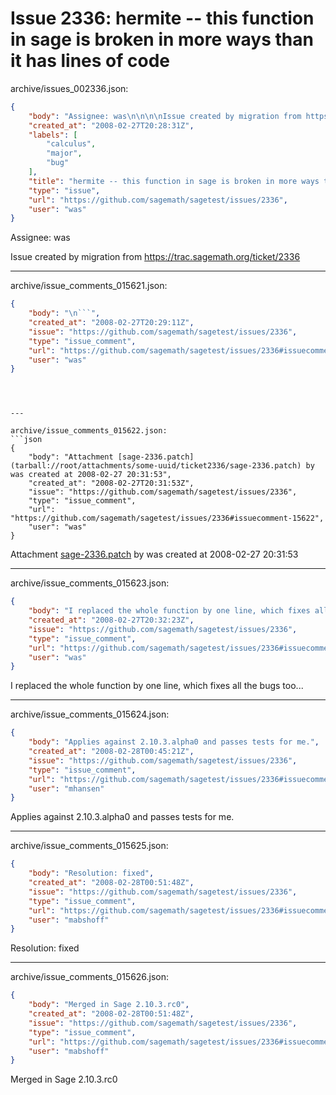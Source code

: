 # Issue 2336: hermite -- this function in sage is broken in more ways than it has lines of code

archive/issues_002336.json:
```json
{
    "body": "Assignee: was\n\n\n\nIssue created by migration from https://trac.sagemath.org/ticket/2336\n\n",
    "created_at": "2008-02-27T20:28:31Z",
    "labels": [
        "calculus",
        "major",
        "bug"
    ],
    "title": "hermite -- this function in sage is broken in more ways than it has lines of code",
    "type": "issue",
    "url": "https://github.com/sagemath/sagetest/issues/2336",
    "user": "was"
}
```
Assignee: was



Issue created by migration from https://trac.sagemath.org/ticket/2336





---

archive/issue_comments_015621.json:
```json
{
    "body": "\n```",
    "created_at": "2008-02-27T20:29:11Z",
    "issue": "https://github.com/sagemath/sagetest/issues/2336",
    "type": "issue_comment",
    "url": "https://github.com/sagemath/sagetest/issues/2336#issuecomment-15621",
    "user": "was"
}
```


```



---

archive/issue_comments_015622.json:
```json
{
    "body": "Attachment [sage-2336.patch](tarball://root/attachments/some-uuid/ticket2336/sage-2336.patch) by was created at 2008-02-27 20:31:53",
    "created_at": "2008-02-27T20:31:53Z",
    "issue": "https://github.com/sagemath/sagetest/issues/2336",
    "type": "issue_comment",
    "url": "https://github.com/sagemath/sagetest/issues/2336#issuecomment-15622",
    "user": "was"
}
```

Attachment [sage-2336.patch](tarball://root/attachments/some-uuid/ticket2336/sage-2336.patch) by was created at 2008-02-27 20:31:53



---

archive/issue_comments_015623.json:
```json
{
    "body": "I replaced the whole function by one line, which fixes all the bugs too...",
    "created_at": "2008-02-27T20:32:23Z",
    "issue": "https://github.com/sagemath/sagetest/issues/2336",
    "type": "issue_comment",
    "url": "https://github.com/sagemath/sagetest/issues/2336#issuecomment-15623",
    "user": "was"
}
```

I replaced the whole function by one line, which fixes all the bugs too...



---

archive/issue_comments_015624.json:
```json
{
    "body": "Applies against 2.10.3.alpha0 and passes tests for me.",
    "created_at": "2008-02-28T00:45:21Z",
    "issue": "https://github.com/sagemath/sagetest/issues/2336",
    "type": "issue_comment",
    "url": "https://github.com/sagemath/sagetest/issues/2336#issuecomment-15624",
    "user": "mhansen"
}
```

Applies against 2.10.3.alpha0 and passes tests for me.



---

archive/issue_comments_015625.json:
```json
{
    "body": "Resolution: fixed",
    "created_at": "2008-02-28T00:51:48Z",
    "issue": "https://github.com/sagemath/sagetest/issues/2336",
    "type": "issue_comment",
    "url": "https://github.com/sagemath/sagetest/issues/2336#issuecomment-15625",
    "user": "mabshoff"
}
```

Resolution: fixed



---

archive/issue_comments_015626.json:
```json
{
    "body": "Merged in Sage 2.10.3.rc0",
    "created_at": "2008-02-28T00:51:48Z",
    "issue": "https://github.com/sagemath/sagetest/issues/2336",
    "type": "issue_comment",
    "url": "https://github.com/sagemath/sagetest/issues/2336#issuecomment-15626",
    "user": "mabshoff"
}
```

Merged in Sage 2.10.3.rc0
